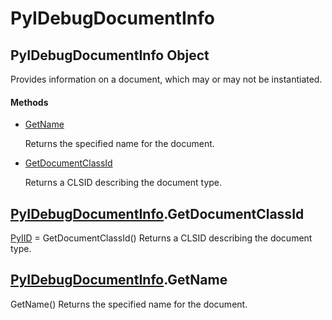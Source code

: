 # PyIDebugDocumentInfo


## PyIDebugDocumentInfo Object

Provides information on a document, which may or may not be instantiated\.

#### Methods

  - [GetName](PyIDebugDocumentInfo.md#pyidebugdocumentinfogetname)

    Returns the specified name for the document\.&nbsp;

  - [GetDocumentClassId](PyIDebugDocumentInfo.md#pyidebugdocumentinfogetdocumentclassid)

    Returns a CLSID describing the document type\.&nbsp;


## [PyIDebugDocumentInfo](PyIDebugDocumentInfo.md#pyidebugdocumentinfo)\.GetDocumentClassId

[PyIID](PyIID.md) = GetDocumentClassId\(\)
Returns a CLSID describing the document type\.


## [PyIDebugDocumentInfo](PyIDebugDocumentInfo.md#pyidebugdocumentinfo)\.GetName

GetName\(\)
Returns the specified name for the document\.